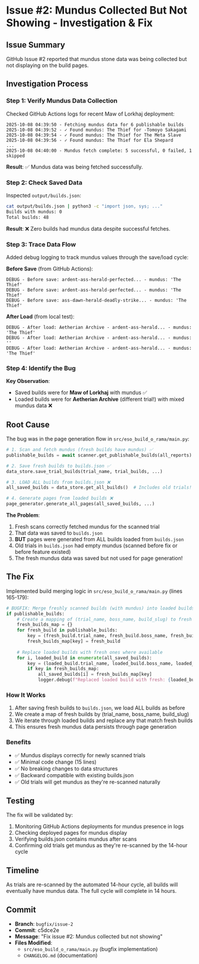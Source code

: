 # Issue #2: Mundus Collected But Not Showing - Investigation & Fix

## Issue Summary

GitHub Issue #2 reported that mundus stone data was being collected but not displaying on the build pages.

## Investigation Process

### Step 1: Verify Mundus Data Collection

Checked GitHub Actions logs for recent Maw of Lorkhaj deployment:
```
2025-10-08 04:39:50 - Fetching mundus data for 6 publishable builds
2025-10-08 04:39:52 - ✓ Found mundus: The Thief for -Tomoyo Sakagami
2025-10-08 04:39:54 - ✓ Found mundus: The Thief for The Meta Slave
2025-10-08 04:39:56 - ✓ Found mundus: The Thief for Ela Shepard
...
2025-10-08 04:40:00 - Mundus fetch complete: 5 successful, 0 failed, 1 skipped
```

**Result**: ✅ Mundus data was being fetched successfully.

### Step 2: Check Saved Data

Inspected `output/builds.json`:
```bash
cat output/builds.json | python3 -c "import json, sys; ..."
Builds with mundus: 0
Total builds: 48
```

**Result**: ❌ Zero builds had mundus data despite successful fetches.

### Step 3: Trace Data Flow

Added debug logging to track mundus values through the save/load cycle:

**Before Save** (from GitHub Actions):
```
DEBUG - Before save: ardent-ass-herald-perfected... - mundus: 'The Thief'
DEBUG - Before save: ardent-ass-herald-perfected... - mundus: 'The Thief'
DEBUG - Before save: ass-dawn-herald-deadly-strike... - mundus: 'The Thief'
```

**After Load** (from local test):
```
DEBUG - After load: Aetherian Archive - ardent-ass-herald... - mundus: 'The Thief'
DEBUG - After load: Aetherian Archive - ardent-ass-herald... - mundus: ''
DEBUG - After load: Aetherian Archive - ardent-ass-herald... - mundus: 'The Thief'
```

### Step 4: Identify the Bug

**Key Observation**: 
- Saved builds were for **Maw of Lorkhaj** with mundus ✅
- Loaded builds were for **Aetherian Archive** (different trial!) with mixed mundus data ❌

## Root Cause

The bug was in the page generation flow in `src/eso_build_o_rama/main.py`:

```python
# 1. Scan and fetch mundus (fresh builds have mundus) ✅
publishable_builds = await scanner.get_publishable_builds(all_reports)

# 2. Save fresh builds to builds.json ✅
data_store.save_trial_builds(trial_name, trial_builds, ...)

# 3. LOAD ALL builds from builds.json ❌ 
all_saved_builds = data_store.get_all_builds()  # Includes old trials!

# 4. Generate pages from loaded builds ❌
page_generator.generate_all_pages(all_saved_builds, ...)
```

**The Problem**:
1. Fresh scans correctly fetched mundus for the scanned trial
2. That data was saved to `builds.json`
3. **BUT** pages were generated from ALL builds loaded from `builds.json`
4. Old trials in `builds.json` had empty mundus (scanned before fix or before feature existed)
5. The fresh mundus data was saved but not used for page generation!

## The Fix

Implemented build merging logic in `src/eso_build_o_rama/main.py` (lines 165-179):

```python
# BUGFIX: Merge freshly scanned builds (with mundus) into loaded builds
if publishable_builds:
    # Create a mapping of (trial_name, boss_name, build_slug) to fresh builds
    fresh_builds_map = {}
    for fresh_build in publishable_builds:
        key = (fresh_build.trial_name, fresh_build.boss_name, fresh_build.build_slug)
        fresh_builds_map[key] = fresh_build
    
    # Replace loaded builds with fresh ones where available
    for i, loaded_build in enumerate(all_saved_builds):
        key = (loaded_build.trial_name, loaded_build.boss_name, loaded_build.build_slug)
        if key in fresh_builds_map:
            all_saved_builds[i] = fresh_builds_map[key]
            logger.debug(f"Replaced loaded build with fresh: {loaded_build.build_slug}")
```

### How It Works

1. After saving fresh builds to `builds.json`, we load ALL builds as before
2. We create a map of fresh builds by (trial_name, boss_name, build_slug)
3. We iterate through loaded builds and replace any that match fresh builds
4. This ensures fresh mundus data persists through page generation

### Benefits

- ✅ Mundus displays correctly for newly scanned trials
- ✅ Minimal code change (15 lines)
- ✅ No breaking changes to data structures
- ✅ Backward compatible with existing builds.json
- ✅ Old trials will get mundus as they're re-scanned naturally

## Testing

The fix will be validated by:
1. Monitoring GitHub Actions deployments for mundus presence in logs
2. Checking deployed pages for mundus display
3. Verifying builds.json contains mundus after scans
4. Confirming old trials get mundus as they're re-scanned by the 14-hour cycle

## Timeline

As trials are re-scanned by the automated 14-hour cycle, all builds will eventually have mundus data. The full cycle will complete in 14 hours.

## Commit

- **Branch**: `bugfix/issue-2`
- **Commit**: c5dce2e
- **Message**: "Fix issue #2: Mundus collected but not showing"
- **Files Modified**:
  - `src/eso_build_o_rama/main.py` (bugfix implementation)
  - `CHANGELOG.md` (documentation)

